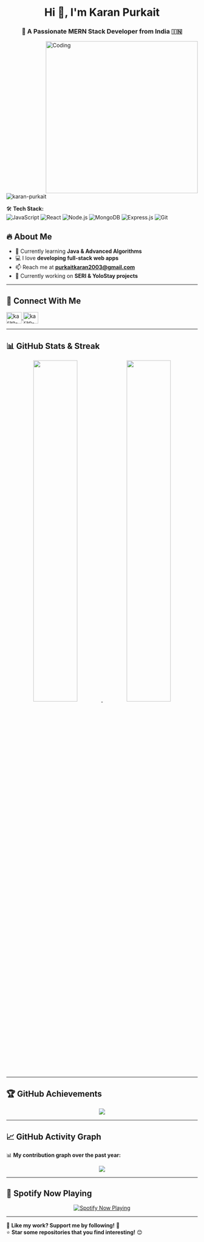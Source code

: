 <h1 align="center"> Hi 👋, I'm Karan Purkait </h1>
<h3 align="center">🚀 A Passionate MERN Stack Developer from India 🇮🇳</h3>

<img align="right" alt="Coding" width="400" src="https://media.giphy.com/media/qgQUggAC3Pfv687qPC/giphy.gif">

<p align="left"> <img src="https://komarev.com/ghpvc/?username=karan-purkait&label=Profile%20Views&color=0e75b6&style=flat" alt="karan-purkait" /> </p>

🛠️ **Tech Stack:**  
![JavaScript](https://img.shields.io/badge/-JavaScript-F7DF1E?style=flat-square&logo=javascript&logoColor=black)
![React](https://img.shields.io/badge/-React-61DAFB?style=flat-square&logo=react&logoColor=black)
![Node.js](https://img.shields.io/badge/-Node.js-339933?style=flat-square&logo=node.js&logoColor=white)
![MongoDB](https://img.shields.io/badge/-MongoDB-47A248?style=flat-square&logo=mongodb&logoColor=white)
![Express.js](https://img.shields.io/badge/-Express.js-000000?style=flat-square&logo=express&logoColor=white)
![Git](https://img.shields.io/badge/-Git-F05032?style=flat-square&logo=git&logoColor=white)

## 🔥 **About Me**
- 🌱 Currently learning **Java & Advanced Algorithms**  
- 💻 I love **developing full-stack web apps**  
- 📫 Reach me at **purkaitkaran2003@gmail.com**  
- 🚀 Currently working on **SERI & YoloStay projects**  

---

## **📡 Connect With Me**  
<p align="left">
<a href="https://www.linkedin.com/in/karan-purkait-609672251" target="blank">
    <img align="center" src="https://cdn.jsdelivr.net/npm/simple-icons@3.0.1/icons/linkedin.svg" alt="karan-purkait" height="30" width="40" />
</a>
<a href="mailto:purkaitkaran2003@gmail.com" target="blank">
    <img align="center" src="https://cdn.jsdelivr.net/npm/simple-icons@3.0.1/icons/gmail.svg" alt="karan-purkait" height="30" width="40" />
</a>
</p>

---

## **📊 GitHub Stats & Streak**
<p align="center">
  <a href="https://github.com/karan-purkait">
    <img width="48%" src="https://github-readme-stats.vercel.app/api?username=karan-purkait&show_icons=true&theme=radical" />
    <img width="48%" src="https://streak-stats.demolab.com/?user=karan-purkait&theme=radical" />
  </a>
</p>

---

## **🏆 GitHub Achievements**
<p align="center">
  <a href="https://github.com/ryo-ma/github-profile-trophy">
    <img src="https://github-profile-trophy.vercel.app/?username=karan-purkait&theme=radical&no-frame=true&column=6" />
  </a>
</p>

---

## **📈 GitHub Activity Graph**
📊 **My contribution graph over the past year:**
<p align="center">
  <a href="https://github.com/karan-purkait">
    <img src="https://github-readme-activity-graph.vercel.app/graph?username=karan-purkait&theme=react-dark" />
  </a>
</p>

---

## **🎵 Spotify Now Playing**
<p align="center">
  <a href="https://open.spotify.com/user/your-spotify-id">
    <img src="https://novatorem-iota.vercel.app/api/spotify" alt="Spotify Now Playing">
  </a>
</p>

---

💙 **Like my work? Support me by following!** 🚀  
⭐ **Star some repositories that you find interesting!** 😊  


